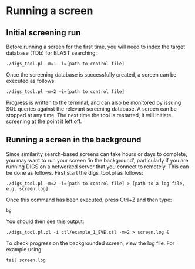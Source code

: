 # Running a screen 

## Initial screening run

Before running a screen for the first time, you will need to index the target database (TDb) for BLAST searching:

```
./digs_tool.pl –m=1 –i=[path to control file]
```
Once the screening database is successfully created, a screen can be executed as follows:

```
./digs_tool.pl –m=2 –i=[path to control file]
```
Progress is written to the terminal, and can also be monitored by issuing SQL queries against the relevant screening database. A screen can be stopped at any time. The next time the tool is restarted, it will initiate screening at the point it left off.

## Running a screen in the background

Since similarity search-based screens can take hours or days to complete, you may want to run your screen 'in the background', particularly if you are running DIGS on a networked server that you connect to remotely. This can be done as follows. First start the digs_tool.pl as follows:

```
./digs_tool.pl –m=2 –i=[path to control file] > [path to a log file, e.g. screen.log]
```

Once this command has been executed, press Ctrl+Z and then type:

```
bg
```
You should then see this output:

```
./digs_tool.pl.pl -i ctl/example_1_EVE.ctl -m=2 > screen.log &
```

To check progress on the backgrounded screen, view the log file. For example using:
```
tail screen.log 
```


